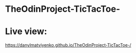 # TheOdinProject-TicTacToe-

# Live view:
https://danylmatviyenko.github.io/TheOdinProject-TicTacToe-/
